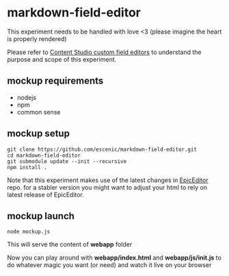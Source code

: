 # markdown-field-editor

This experiment needs to be handled with love <3 (please imagine the heart is properly rendered)

Please refer to [Content Studio custom field editors](http://docs.escenic.com/ece-cs-plugin-guide/5.7/custom_field_editors.html)
to understand the purpose and scope of this experiment.

## mockup requirements

* nodejs
* npm
* common sense

## mockup setup

```
git clone https://github.com/escenic/markdown-field-editor.git
cd markdown-field-editor
git submodule update --init --recursive
npm install .
```

Note that this experiment makes use of the latest changes in [EpicEditor](https://github.com/OscarGodson/EpicEditor) repo. for a stabler version you might want to adjust your html to rely on latest release of EpicEditor.

## mockup launch

```
node mockup.js
```

This will serve the content of **webapp** folder

Now you can play around with **webapp/index.html** and **webapp/js/init.js** to do whatever
magic you want (or need) and watch it live on your browser

